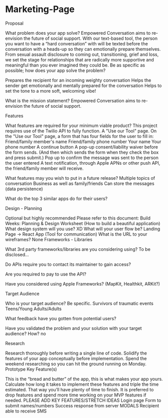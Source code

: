 # Marketing-Page
Proposal

What problem does your app solve?
Empowered Conversation aims to re-envision the future of social support. With our text-based tool, the person you want to have a “hard conversation” with will be texted before the conversation with a heads-up so they can emotionally prepare themselves. From sexual assault disclosure to coming out, transitioning, grief and loss, we set the stage for relationships that are radically more supportive and meaningful than you ever imagined they could be.
Be as specific as possible; how does your app solve the problem?

Prepares the recipient for an incoming weighty conversation
Helps the sender get emotionally and mentally prepared for the conversation
Helps to set the tone to a more soft, welcoming vibe!

What is the mission statement?
Empowered Conversation aims to re-envision the future of social support.


Features

What features are required for your minimum viable product?
This project requires use of the Twilio API to fully function. 
A "Use our Tool" page.
On the "Use our Tool" page, a form that has four fields for the user to fill in: 
Friend/family member's name 
Friend/family phone number
Your name 
Your phone number
A continue button
A pop-up consent/liability waiver before the form sends. (And then which sends the form when they check the box and press submit.) 
Pop up to confirm the message was sent to the person the user entered
A text notification, through Apple APNs or other push API, the friend/family member will receive.


What features may you wish to put in a future release?
Multiple topics of conversation
Business as well as family/friends
Can store the messages (data persistence)


What do the top 3 similar apps do for their users?


Design - Planning

Optional but highly recommended Please refer to this document:
Build Weeks: Planning & Design Worksheet (How to build a beautiful application)
What design system will you use?
XD
What will your user flow be?
Landing Page → React App (Tool for communication)
What is the URL to your wireframes?
None
Frameworks - Libraries

What 3rd party frameworks/libraries are you considering using?
To be disclosed...


Do APIs require you to contact its maintainer to gain access?


Are you required to pay to use the API?


Have you considered using Apple Frameworks? (MapKit, Healthkit, ARKit?)



Target Audience

Who is your target audience? Be specific.
Survivors of traumatic events
Teens/Young Adults/Adults


What feedback have you gotten from potential users?


Have you validated the problem and your solution with your target audience? How?
no


Research

Research thoroughly before writing a single line of code. Solidify the features of your app conceptually before implementation. Spend the weekend researching so you can hit the ground running on Monday.
Prototype Key Feature(s)

This is the “bread and butter” of the app, this is what makes your app yours. Calculate how long it takes to implement these features and triple the time estimated. That way you’ll have plenty of time to finish. It is preferred to drop features and spend more time working on your MVP features if needed.
PLEASE ADD KEY FEATURES/STRETCH IDEAS
Login page
Form to submit names/numbers
Success response from server
MODALS
Recipient able to receive SMS